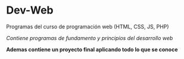 # Dev-Web
Programas del curso de programación web (HTML, CSS, JS, PHP) 

*Contiene programas de fundamento y principios del desarrollo web*

**Ademas contiene un proyecto final aplicando todo lo que se conoce** 

